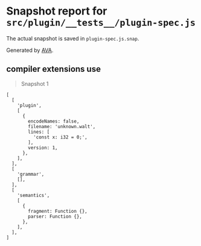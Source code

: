# Snapshot report for `src/plugin/__tests__/plugin-spec.js`

The actual snapshot is saved in `plugin-spec.js.snap`.

Generated by [AVA](https://ava.li).

## compiler extensions use

> Snapshot 1

    [
      [
        'plugin',
        [
          {
            encodeNames: false,
            filename: 'unknown.walt',
            lines: [
              'const x: i32 = 0;',
            ],
            version: 1,
          },
        ],
      ],
      [
        'grammar',
        [],
      ],
      [
        'semantics',
        [
          {
            fragment: Function {},
            parser: Function {},
          },
        ],
      ],
    ]
